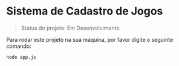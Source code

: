 <h1>Sistema de Cadastro de Jogos</h1>

> Status do projeto: Em Desenvolvimento

Para rodar este projeto na sua máquina, por favor digite o seguinte comando:
```
node app.js
```
